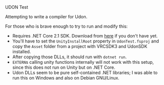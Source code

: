 UDON Test

Attempting to write a compiler for Udon.

For those who is brave enough to try to run and modify this:

* Requires .NET Core 2.1 SDK. Download from [here](https://dotnet.microsoft.com/download/dotnet-core/2.1) if you don't have yet.
* You'll have to set the `UnityInstallRoot` property in `UdonTest.fsproj` and copy the `Asset` folder from a project with VRCSDK3 and UdonSDK installed.
* After copying those DLLs, it should run with `dotnet run`.
* `EXTERN`s calling unity functions internally will not work with this setup, since this does not run on Unity but on .NET Core.
* Udon DLLs seem to be pure self-contained .NET libraries; I was able to run this on Windows and also on Debian GNU/Linux.

